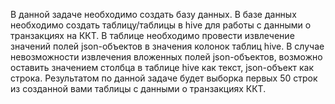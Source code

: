 В данной задаче необходимо создать базу данных. 
В базе данных необходимо создать таблицу/таблицы в hive для работы с данными о транзакциях на ККТ. 
В таблице необходимо провести извлечение значений полей json-объектов в значения колонок таблиц hive. 
В случае невозможности извлечения вложенных полей json-объектов, возможно оставить значением столбца в таблице hive как текст, json-объект как строка. 
Результатом по данной задаче будет выборка первых 50 строк из созданной вами таблицы с данными о транзакциях ККТ.
